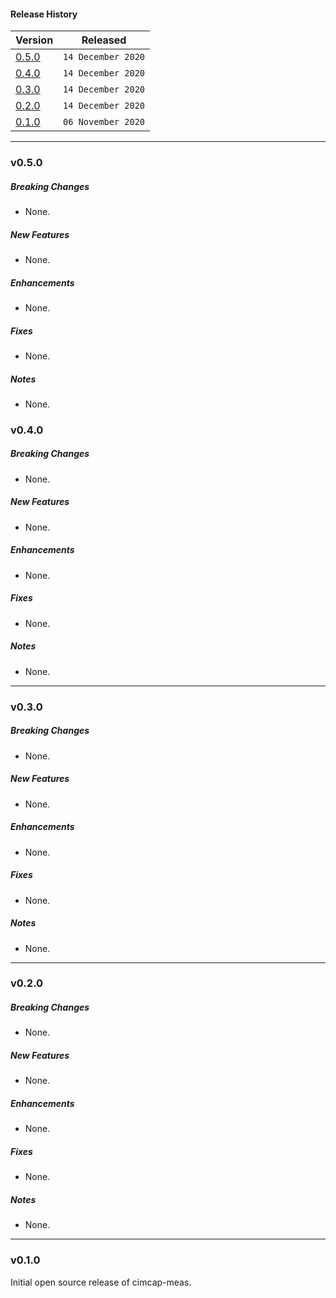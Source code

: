 #### Release History

| Version | Released |
| --- | --- |
|[0.5.0](#v050)| `14 December 2020` |
|[0.4.0](#v040)| `14 December 2020` |
|[0.3.0](#v030)| `14 December 2020` |
|[0.2.0](#v020)| `14 December 2020` |
| [0.1.0](#v010) | `06 November 2020` |

---

### v0.5.0

##### Breaking Changes
* None.

##### New Features
* None.

##### Enhancements
* None.

##### Fixes
* None.

##### Notes
* None.



### v0.4.0

##### Breaking Changes
* None.

##### New Features
* None.

##### Enhancements
* None.

##### Fixes
* None.

##### Notes
* None.

---

### v0.3.0

##### Breaking Changes
* None.

##### New Features
* None.

##### Enhancements
* None.

##### Fixes
* None.

##### Notes
* None.

---

### v0.2.0

##### Breaking Changes
* None.

##### New Features
* None.

##### Enhancements
* None.

##### Fixes
* None.

##### Notes
* None.

---

### v0.1.0

Initial open source release of cimcap-meas.
